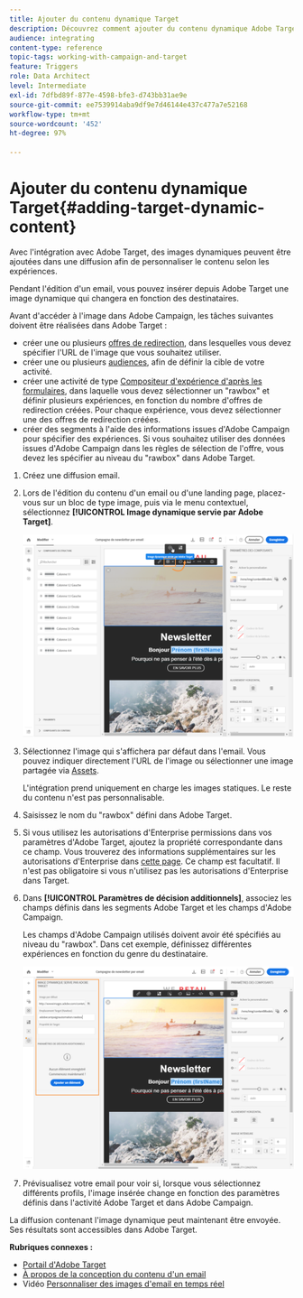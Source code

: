 ```yaml
---
title: Ajouter du contenu dynamique Target
description: Découvrez comment ajouter du contenu dynamique Adobe Target dans une de vos diffusions Adobe Campaign.
audience: integrating
content-type: reference
topic-tags: working-with-campaign-and-target
feature: Triggers
role: Data Architect
level: Intermediate
exl-id: 7dfbd89f-877e-4598-bfe3-d743bb31ae9e
source-git-commit: ee7539914aba9df9e7d46144e437c477a7e52168
workflow-type: tm+mt
source-wordcount: '452'
ht-degree: 97%

---
```


# Ajouter du contenu dynamique Target{#adding-target-dynamic-content}

Avec l&#39;intégration avec Adobe Target, des images dynamiques peuvent être ajoutées dans une diffusion afin de personnaliser le contenu selon les expériences.

Pendant l&#39;édition d&#39;un email, vous pouvez insérer depuis Adobe Target une image dynamique qui changera en fonction des destinataires.

Avant d&#39;accéder à l&#39;image dans Adobe Campaign, les tâches suivantes doivent être réalisées dans Adobe Target :

* créer une ou plusieurs [offres de redirection](https://experienceleague.adobe.com/docs/target/using/experiences/offers/offer-redirect.html?lang=fr), dans lesquelles vous devez spécifier l&#39;URL de l&#39;image que vous souhaitez utiliser.
* créer une ou plusieurs [audiences](https://experienceleague.adobe.com/docs/target/using/audiences/create-audiences/audiences.html?lang=fr), afin de définir la cible de votre activité.
* créer une activité de type [Compositeur d&#39;expérience d&#39;après les formulaires](https://experienceleague.adobe.com/docs/target/using/experiences/form-experience-composer.html?lang=fr), dans laquelle vous devez sélectionner un &quot;rawbox&quot; et définir plusieurs expériences, en fonction du nombre d&#39;offres de redirection créées. Pour chaque expérience, vous devez sélectionner une des offres de redirection créées.
* créer des segments à l&#39;aide des informations issues d&#39;Adobe Campaign pour spécifier des expériences. Si vous souhaitez utiliser des données issues d&#39;Adobe Campaign dans les règles de sélection de l&#39;offre, vous devez les spécifier au niveau du &quot;rawbox&quot; dans Adobe Target.

1. Créez une diffusion email.
1. Lors de l&#39;édition du contenu d&#39;un email ou d&#39;une landing page, placez-vous sur un bloc de type image, puis via le menu contextuel, sélectionnez **[!UICONTROL Image dynamique servie par Adobe Target]**.

   ![](assets/tar_insert_dynamic_image.png)

1. Sélectionnez l&#39;image qui s&#39;affichera par défaut dans l&#39;email. Vous pouvez indiquer directement l&#39;URL de l&#39;image ou sélectionner une image partagée via [Assets](../../integrating/using/working-with-campaign-and-assets-core-service.md).

   L&#39;intégration prend uniquement en charge les images statiques. Le reste du contenu n&#39;est pas personnalisable.

1. Saisissez le nom du &quot;rawbox&quot; défini dans Adobe Target.
1. Si vous utilisez les autorisations d&#39;Enterprise permissions dans vos paramètres d&#39;Adobe Target, ajoutez la propriété correspondante dans ce champ. Vous trouverez des informations supplémentaires sur les autorisations d&#39;Enterprise dans [cette page](https://experienceleague.adobe.com/docs/target/using/administer/manage-users/enterprise/properties-overview.html?lang=fr). Ce champ est facultatif. Il n&#39;est pas obligatoire si vous n&#39;utilisez pas les autorisations d&#39;Enterprise dans Target.
1. Dans **[!UICONTROL Paramètres de décision additionnels]**, associez les champs définis dans les segments Adobe Target et les champs d&#39;Adobe Campaign.

   Les champs d&#39;Adobe Campaign utilisés doivent avoir été spécifiés au niveau du &quot;rawbox&quot;. Dans cet exemple, définissez différentes expériences en fonction du genre du destinataire.

   ![](assets/tar_additional_decisionning_parameters.png)

1. Prévisualisez votre email pour voir si, lorsque vous sélectionnez différents profils, l&#39;image insérée change en fonction des paramètres définis dans l&#39;activité Adobe Target et dans Adobe Campaign.

La diffusion contenant l&#39;image dynamique peut maintenant être envoyée. Ses résultats sont accessibles dans Adobe Target.

**Rubriques connexes :**

* [Portail d&#39;Adobe Target](https://experienceleague.adobe.com/docs/target/using/integrate/campaign-and-target.html?lang=fr)
* [À propos de la conception du contenu d&#39;un email](../../designing/using/designing-content-in-adobe-campaign.md)
* Vidéo [Personnaliser des images d&#39;email en temps réel](https://helpx.adobe.com/fr/marketing-cloud/how-to/email-marketing.html)
